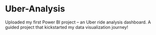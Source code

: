 # Uber-Analysis
Uploaded my first Power BI project – an Uber ride analysis dashboard. A guided project that kickstarted my data visualization journey!
